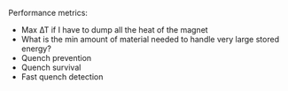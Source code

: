 Performance metrics:
- Max ∆T if I have to dump all the heat of the magnet
- What is the min amount of material needed to handle very large stored energy?
- Quench prevention
- Quench survival
- Fast quench detection